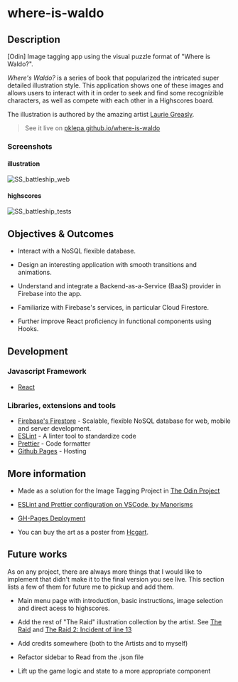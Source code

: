 # where-is-waldo

## Description

[Odin] Image tagging app using the visual puzzle format of "Where is Waldo?".

_Where's Waldo?_ is a series of book that popularized the intricated super detailed illustration style. This application shows one of these images and allows users to interact with it in order to seek and find some recognizible characters, as well as compete with each other in a Highscores board.

The illustration is authored by the amazing artist [Laurie Greasly](https://twitter.com/lauriegreasley).

> See it live on [pklepa.github.io/where-is-waldo](https://pklepa.github.io/where-is-waldo/)

### Screenshots

#### illustration

![SS_battleship_web](https://user-images.githubusercontent.com/22618438/92490632-a3f8d100-f1c7-11ea-8cd9-e1640792f0bd.png)

#### highscores

![SS_battleship_tests](https://user-images.githubusercontent.com/22618438/92490063-e79f0b00-f1c6-11ea-86a5-322cf2f31e9f.png)

## Objectives & Outcomes

- Interact with a NoSQL flexible database.

- Design an interesting application with smooth transitions and animations.

- Understand and integrate a Backend-as-a-Service (BaaS) provider in Firebase into the app.

- Familiarize with Firebase's services, in particular Cloud Firestore.

- Further improve React proficiency in functional components using Hooks.

## Development

### Javascript Framework

- [React](https://github.com/facebook/create-react-app)

### Libraries, extensions and tools

- [Firebase's Firestore](https://firebase.google.com/docs/firestore) - Scalable, flexible NoSQL database for web, mobile and server development.
- [ESLint](https://eslint.org/) - A linter tool to standardize code
- [Prettier](https://prettier.io/) - Code formatter
- [Github Pages](https://pages.github.com/) - Hosting

## More information

- Made as a solution for the Image Tagging Project in [The Odin Project](https://www.theodinproject.com/courses/javascript/lessons/where-s-waldo-a-photo-tagging-app-javascript)

- [ESLint and Prettier configuration on VSCode, by Manorisms](https://www.youtube.com/watch?v=bfyI9yl3qfE)

- [GH-Pages Deployment](https://dev.to/yuribenjamin/how-to-deploy-react-app-in-github-pages-2a1f)

- You can buy the art as a poster from [Hcgart](https://hcgart.com/products/the-raid-3-scourge-of-the-machines-screen-print-by-laurie-greasley).

## Future works

As on any project, there are always more things that I would like to implement that didn't make it to the final version you see live. This section lists a few of them for future me to pickup and add them.

- Main menu page with introduction, basic instructions, image selection and direct acess to highscores.

- Add the rest of "The Raid" illustration collection by the artist. See [The Raid](https://www.reddit.com/r/wimmelbilder/comments/9eeub4/the_raid_by_josan_gonzalez_and_laurie_greasley/) and [The Raid 2: Incident of line 13](https://www.reddit.com/r/wimmelbilder/comments/9y2uni/the_raid_2_incident_on_line_13_by_josan_gonzalez/)

- Add credits somewhere (both to the Artists and to myself)

- Refactor sidebar to Read from the .json file

- Lift up the game logic and state to a more appropriate component
